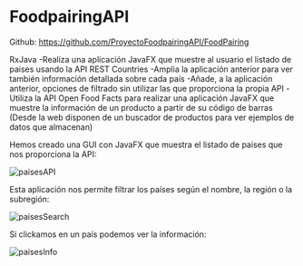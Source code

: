 # FoodpairingAPI

Github: https://github.com/ProyectoFoodpairingAPI/FoodPairing

RxJava
-Realiza una aplicación JavaFX que muestre al usuario el listado de paises usando la API REST Countries
-Amplia la aplicación anterior para ver también información detallada sobre cada país
-Añade, a la aplicación anterior, opciones de filtrado sin utilizar las que proporciona la propia API
-Utiliza la API Open Food Facts para realizar una aplicación JavaFX que muestre la información de un producto a partir de su código de barras (Desde la web disponen de un buscador de productos para ver ejemplos de datos que almacenan)

Hemos creado una GUI con JavaFX que muestra el listado de países que nos proporciona la API:

![paisesAPI](https://user-images.githubusercontent.com/98825807/207545357-36753af6-5454-4d73-81d6-8616d869530e.png)

Esta aplicación nos permite filtrar los países según el nombre, la región o la subregión:

![paisesSearch](https://user-images.githubusercontent.com/98825807/207546310-e6ce8710-9018-49ca-8fdf-a648cff34680.png)

Si clickamos en un país podemos ver la información:

![paisesInfo](https://user-images.githubusercontent.com/98825807/207551980-1cbc0b06-ed7e-4376-b1bd-d589924073a9.png)
